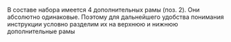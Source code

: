 В составе набора имеется 4 дополнительных рамы (поз. 2).
Они абсолютно одинаковые. 
Поэтому для дальнейшего удобства понимания инструкции условно разделим их на верхнюю и нижнюю дополнительные рамы

